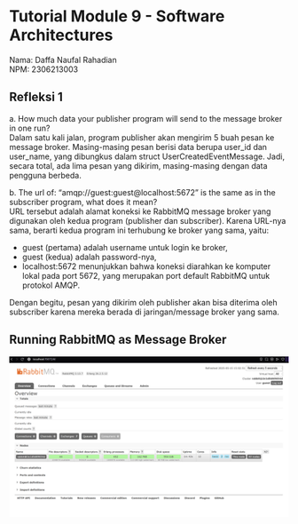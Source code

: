 # Tutorial Module 9 - Software Architectures

Nama: Daffa Naufal Rahadian<br>
NPM: 2306213003

## Refleksi 1
a. How much data your publisher program will send to the message broker in one
run?
<br/>
Dalam satu kali jalan, program publisher akan mengirim 5 buah pesan ke message broker. Masing-masing pesan berisi data berupa user_id dan user_name, yang dibungkus dalam struct UserCreatedEventMessage. Jadi, secara total, ada lima pesan yang dikirim, masing-masing dengan data pengguna berbeda.

b. The url of: “amqp://guest:guest@localhost:5672” is the same as in the subscriber
program, what does it mean?
<br/>
URL tersebut adalah alamat koneksi ke RabbitMQ message broker yang digunakan oleh kedua program (publisher dan subscriber). Karena URL-nya sama, berarti kedua program ini terhubung ke broker yang sama, yaitu:
- guest (pertama) adalah username untuk login ke broker,
- guest (kedua) adalah password-nya,
- localhost:5672 menunjukkan bahwa koneksi diarahkan ke komputer lokal pada port 5672, yang merupakan port default RabbitMQ untuk protokol AMQP.

Dengan begitu, pesan yang dikirim oleh publisher akan bisa diterima oleh subscriber karena mereka berada di jaringan/message broker yang sama.

## Running RabbitMQ as Message Broker
![Running RabbitMQ as message broker.](screenshots/Rabbitmqfirstpic.png)
